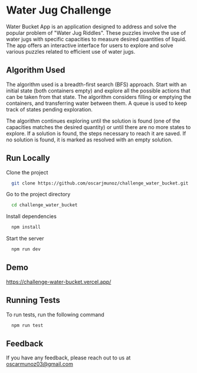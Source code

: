 
# Water Jug Challenge

Water Bucket App is an application designed to address and solve the popular problem of "Water Jug Riddles". These puzzles involve the use of water jugs with specific capacities to measure desired quantities of liquid. The app offers an interactive interface for users to explore and solve various puzzles related to efficient use of water jugs.




## Algorithm Used

The algorithm used is a breadth-first search (BFS) approach. Start with an initial state (both containers empty) and explore all the possible actions that can be taken from that state. The algorithm considers filling or emptying the containers, and transferring water between them. A queue is used to keep track of states pending exploration.

The algorithm continues exploring until the solution is found (one of the capacities matches the desired quantity) or until there are no more states to explore. If a solution is found, the steps necessary to reach it are saved. If no solution is found, it is marked as resolved with an empty solution.


## Run Locally

Clone the project

```bash
  git clone https://github.com/oscarjmunoz/challenge_water_bucket.git
```

Go to the project directory

```bash
  cd challenge_water_bucket
```

Install dependencies

```bash
  npm install
```

Start the server

```bash
  npm run dev
```


## Demo

https://challenge-water-bucket.vercel.app/


## Running Tests

To run tests, run the following command

```bash
  npm run test
```


## Feedback

If you have any feedback, please reach out to us at oscarmunoz03@gmail.com

